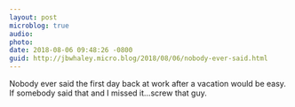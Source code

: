 ```yaml
---
layout: post
microblog: true
audio: 
photo: 
date: 2018-08-06 09:48:26 -0800
guid: http://jbwhaley.micro.blog/2018/08/06/nobody-ever-said.html
---
```

Nobody ever said the first day back at work after a vacation would be easy. If somebody said that and I missed it...screw that guy.
